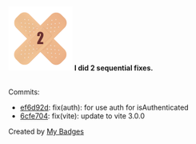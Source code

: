 <img src="https://github.com/my-badges/my-badges/blob/master/badges/fix-commit/fix-2.png?raw=true" alt="I did 2 sequential fixes." title="I did 2 sequential fixes." width="128">
<strong>I did 2 sequential fixes.</strong>
<br><br>

Commits:

- <a href="https://github.com/Neptunium931/blog/commit/ef6d92d01f1d19ca9a1e0516babc6599e2fcca00">ef6d92d</a>: fix(auth): for use auth for isAuthenticated
- <a href="https://github.com/Neptunium931/blog/commit/6cfe704af314dadec8b6aef97059a7c655ef86b3">6cfe704</a>: fix(vite): update to vite 3.0.0


Created by <a href="https://github.com/my-badges/my-badges">My Badges</a>